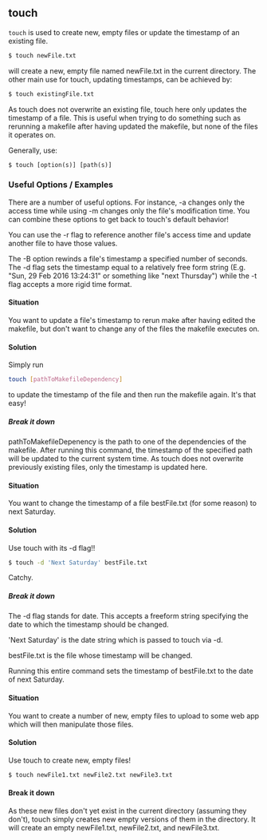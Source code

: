 ---
---

touch
-------

`touch` is used to create new, empty files or update the timestamp of an existing file.

~~~ bash
$ touch newFile.txt
~~~

<!--more-->

will create a new, empty file named newFile.txt in the current directory.  The other main use for touch, updating timestamps, can be achieved by:

~~~ bash
$ touch existingFile.txt
~~~

As touch does not overwrite an existing file, touch here only updates the timestamp of a file.  This is useful
when trying to do something such as rerunning a makefile after having updated the makefile, but none of the files it operates on.

Generally, use:

~~~
$ touch [option(s)] [path(s)]
~~~

### Useful Options / Examples

There are a number of useful options.  For instance, -a changes only the access time 
while using -m changes only the file's modification time.  You can combine these options
to get back to touch's default behavior!

You can use the -r flag to reference another file's access time and update another file
to have those values.

The -B option rewinds a file's timestamp a specified number of seconds.  The -d flag
sets the timestamp equal to a relatively free form string (E.g. "Sun, 29 Feb 2016 13:24:31" or 
something like "next Thursday") while the -t flag accepts a more rigid time format.

#### Situation

You want to update a file's timestamp to rerun make after having edited the makefile,
but don't want to change any of the files the makefile executes on.

#### Solution

Simply run 

~~~~bash
touch [pathToMakefileDependency]
~~~~

to update the timestamp of the file and then run the makefile again. It's that easy!

##### Break it down

pathToMakefileDepenency is the path to one of the dependencies of the makefile.  After
running this command, the timestamp of the specified path will be updated to the current
system time.  As touch does not overwrite previously existing files, only the timestamp is 
updated here.

#### Situation

You want to change the timestamp of a file bestFile.txt (for some reason) to next Saturday.

#### Solution

Use touch with its -d flag!!

~~~~bash
$ touch -d 'Next Saturday' bestFile.txt
~~~~

Catchy.

##### Break it down

The -d flag stands for date.  This accepts a freeform string specifying the date
to which the timestamp should be changed.  

'Next Saturday' is the date string which is passed to touch via -d.

bestFile.txt is the file whose timestamp will be changed.

Running this entire command sets the timestamp of bestFile.txt to the date of next
Saturday.

#### Situation

You want to create a number of new, empty files to upload to some web app which will
then manipulate those files.

#### Solution

Use touch to create new, empty files!

~~~~bash
$ touch newFile1.txt newFile2.txt newFile3.txt
~~~~

#### Break it down

As these new files don't yet exist in the current directory (assuming they don't), 
touch simply creates new empty versions of them in the directory.  It will create
an empty newFile1.txt, newFile2.txt, and newFile3.txt.
